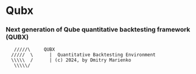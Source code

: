 # Qubx

### Next generation of Qube quantitative backtesting framework (QUBX)
```          
   /////\     QUBX  
  /////  \      |  Quantitative Backtesting Environment 
  \\\\\  /      | (c) 2024, by Dmitry Marienko
   \\\\\/    
```                                          